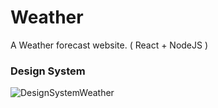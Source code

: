 # Weather
A Weather forecast website. ( React + NodeJS )

<h3> Design System </h3>

![DesignSystemWeather](https://user-images.githubusercontent.com/63295491/187500553-999c5a4e-046c-4b84-a943-5fda879c5c5c.png)

